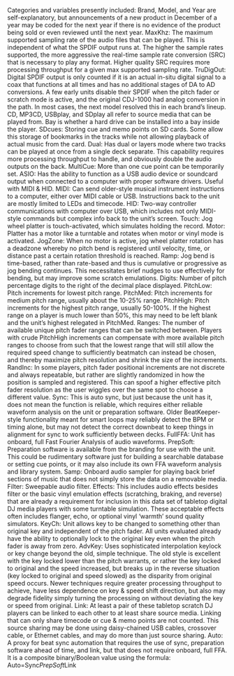 Categories and variables presently included:
Brand, Model, and Year are self-explanatory, but announcements of a new product in December of a year may be coded for the next year if there is no evidence of the product being sold or even reviewed until the next year.
MaxKhz: The maximum supported sampling rate of the audio files that can be played. This is independent of what the SPDIF output runs at. The higher the sample rates supported, the more aggressive the real-time sample rate conversion (SRC) that is necessary to play any format. Higher quality SRC requires more processing throughput for a given max supported sampling rate.
TruDigOut: Digital SPDIF output is only counted if it is an actual in-situ digital signal to a coax that functions at all times and has no additional stages of DA to AD conversions. A few early units disable their SPDIF when the pitch fader or scratch mode is active, and the original CDJ-1000 had analog conversion in the path. In most cases, the next model resolved this in each brand’s lineup.
CD, MP3CD, USBplay, and SDplay all refer to source media that can be played from.
Bay is whether a hard drive can be installed into a bay inside the player.
SDcues: Storing cue and memo points on SD cards. Some allow this storage of bookmarks in the tracks while not allowing playback of actual music from the card.
Dual: Has dual or layers mode where two tracks can be played at once from a single deck separate. This capability requires more processing throughput to handle, and obviously double the audio outputs on the back.
MultiCue: More than one cue point can be temporarily set.
ASIO: Has the ability to function as a USB audio device or soundcard output when connected to a computer with proper software drivers. Useful with MIDI & HID.
MIDI: Can send older-style musical instrument instructions to a computer, either over MIDI cable or USB. Instructions back to the unit are mostly limited to LEDs and timecode.
HID: Two-way controller communications with computer over USB, which includes not only MIDI-style commands but complex info back to the unit’s screen.
Touch: Jog wheel platter is touch-activated, which simulates holding the record.
Motor: Platter has a motor like a turntable and rotates when motor or vinyl mode is activated.
JogZone: When no motor is active, jog wheel platter rotation has a deadzone whereby no pitch bend is registered until velocity, time, or distance past a certain rotation threshold is reached.
Ramp: Jog bend is time-based, rather than rate-based and thus is cumulative or progressive as jog bending continues. This necessitates brief nudges to use effectively for bending, but may improve some scratch emulations.
Digits: Number of pitch percentage digits to the right of the decimal place displayed.
PitchLow: Pitch increments for lowest pitch range.
PitchMed: Pitch increments for medium pitch range, usually about the 10-25% range.
PitchHigh: Pitch increments for the highest pitch range, usually 50-100%. If the highest range on a player is much lower than 50%, this may need to be left blank and the unit’s highest relegated in PitchMed.
Ranges: The number of available unique pitch fader ranges that can be switched between. Players with crude PitchHigh increments can compensate with more available pitch ranges to choose from such that the lowest range that will still allow the required speed change to sufficiently beatmatch can instead be chosen, and thereby maximize pitch resolution and shrink the size of the increments.
RandInc: In some players, pitch fader positional increments are not discrete and always repeatable, but rather are slightly randomized in how the position is sampled and registered. This can spoof a higher effective pitch fader resolution as the user wiggles over the same spot to choose a different value.
Sync: This is auto sync, but just because the unit has it, does not mean the function is reliable, which requires either reliable waveform analysis on the unit or preparation software. Older BeatKeeper-style functionality meant for smart loops may reliably detect the BPM or timing alone, but may not detect the correct downbeat to keep things in alignment for sync to work sufficiently between decks.
FullFFA: Unit has onboard, full Fast Fourier Analysis of audio waveforms.
PrepSoft: Preparation software is available from the branding for use with the unit. This could be rudimentary software just for building a searchable database or setting cue points, or it may also include its own FFA waveform analysis and library system.
Samp: Onboard audio sampler for playing back brief sections of music that does not simply store the data on a removable media.
Filter: Sweepable audio filter.
Effects: This includes audio effects besides filter or the basic vinyl emulation effects (scratching, braking, and reverse) that are already a requirement for inclusion in this data set of tabletop digital DJ media players with some turntable simulation. These acceptable effects often includes flanger, echo, or optional vinyl ‘warmth’ sound quality simulators.
KeyCh: Unit allows key to be changed to something other than original key and independent of the pitch fader. All units evaluated already have the ability to optionally lock to the original key even when the pitch fader is away from zero.
AdvKey: Uses sophisticated interpolation keylock or key change beyond the old, simple technique. The old style is excellent with the key locked lower than the pitch warrants, or rather the key locked to original and the speed increased, but breaks up in the reverse situation (key locked to original and speed slowed) as the disparity from original speed occurs. Newer techniques require greater processing throughput to achieve, have less dependence on key & speed shift direction, but also may degrade fidelity simply turning the processing on without deviating the key or speed from original.
Link: At least a pair of these tabletop scratch DJ players can be linked to each other to at least share source media. Linking that can only share timecode or cue & memo points are not counted. This source sharing may be done using daisy-chained USB cables, crossover cable, or Ethernet cables, and may do more than just source sharing.
Auto: A proxy for beat sync automation that requires the use of sync, preparation software ahead of time, and link, but that does not require onboard, full FFA. It is a composite binary/Boolean value using the formula:
Auto=Sync*PrepSoft*Link

